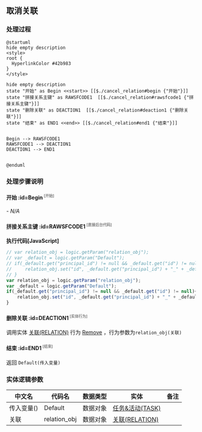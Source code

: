 ## 取消关联 <!-- {docsify-ignore-all} -->

   

### 处理过程

```plantuml
@startuml
hide empty description
<style>
root {
  HyperlinkColor #42b983
}
</style>

hide empty description
state "开始" as Begin <<start>> [[$./cancel_relation#begin {"开始"}]]
state "拼接关系主键" as RAWSFCODE1  [[$./cancel_relation#rawsfcode1 {"拼接关系主键"}]]
state "删除关联" as DEACTION1  [[$./cancel_relation#deaction1 {"删除关联"}]]
state "结束" as END1 <<end>> [[$./cancel_relation#end1 {"结束"}]]


Begin --> RAWSFCODE1
RAWSFCODE1 --> DEACTION1
DEACTION1 --> END1


@enduml
```


### 处理步骤说明

#### 开始 :id=Begin<sup class="footnote-symbol"> <font color=gray size=1>[开始]</font></sup>



*- N/A*
#### 拼接关系主键 :id=RAWSFCODE1<sup class="footnote-symbol"> <font color=gray size=1>[直接后台代码]</font></sup>



<p class="panel-title"><b>执行代码[JavaScript]</b></p>

```javascript
// var relation_obj = logic.getParam("relation_obj");
// var _default = logic.getParam("Default");
// if(_default.get("principal_id") != null && _default.get("id") != null  &&  _default.get("type") != null){
//     relation_obj.set("id", _default.get("principal_id") + "_" + _default.get("id") + '_' + _default.get("type"));
// }
var relation_obj = logic.getParam("relation_obj");
var _default = logic.getParam("Default");
if(_default.get("principal_id") != null && _default.get("id") != null){
    relation_obj.set("id", _default.get("principal_id") + "_" + _default.get("id") + '_' + 'TASK');
}
```

#### 删除关联 :id=DEACTION1<sup class="footnote-symbol"> <font color=gray size=1>[实体行为]</font></sup>



调用实体 [关联(RELATION)](module/crm/relation.md) 行为 [Remove](module/crm/relation#行为) ，行为参数为`relation_obj(关联)`

#### 结束 :id=END1<sup class="footnote-symbol"> <font color=gray size=1>[结束]</font></sup>



返回 `Default(传入变量)`



### 实体逻辑参数

|    中文名   |    代码名    |  数据类型    |  实体   |备注 |
| --------| --------| -------- | -------- | --------   |
|传入变量(<i class="fa fa-check"/></i>)|Default|数据对象|[任务&活动(TASK)](module/crm/task.md)||
|关联|relation_obj|数据对象|[关联(RELATION)](module/crm/relation.md)||
